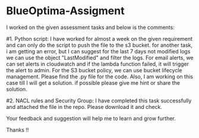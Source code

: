 # BlueOptima-Assigment


I worked on the given assessment tasks and below is the comments:

#1. Python script:
             I have worked for almost a week on the given requirement and can only do the script to push the file to the s3 bucket. 
             for another task, i am getting an error, but I can suggest for the last 7 days not modified logs we can use the object "LastModified" and filter the logs.
             For email alerts, we can set alerts in cloudwatch and if the lambda function failed, it will trigger the alert to admin.
             For the S3 bucket policy, we can use bucket lifecycle management. 
  Please find the .py file for the code. Also, I am working on this case till I will get a solution. if possible please give me hint or share the solution.
  
  
#2. NACL rules and Security Group: 
                           I have completed this task successfully and attached the file in the repo. Please download it and check.
                           
                           
Your feedback and suggestion will help me to learn and grow further.

Thanks !!
